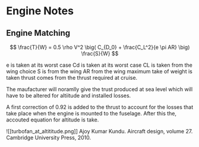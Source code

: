 # Engine Notes

## Engine Matching

$$
\frac{T}{W} = 0.5 \rho V^2 \big( C_{D_0} + \frac{C_L^2}{e \pi AR} \big) \frac{S}{W}
$$

e is taken at its worst case
Cd is taken at its worst case
CL is taken from the wing choice
 S is from the wing
 AR from the wing
 maximum take of weight is taken
 thrust comes from the thrust required at cruise.
 
 The maufacturer will noramlly give the trust produced at sea level which will have to be altered for altiitude and installed losses.

A first correction of 0.92 is added to the thrust to account for the losses that take place when the engine is mounted to the fuselage. After this the, accouted equation for altitude is take.

![[turbofan_at_altititude.png]] Ajoy Kumar Kundu. Aircraft design, volume 27. Cambridge University Press, 2010.
 
 